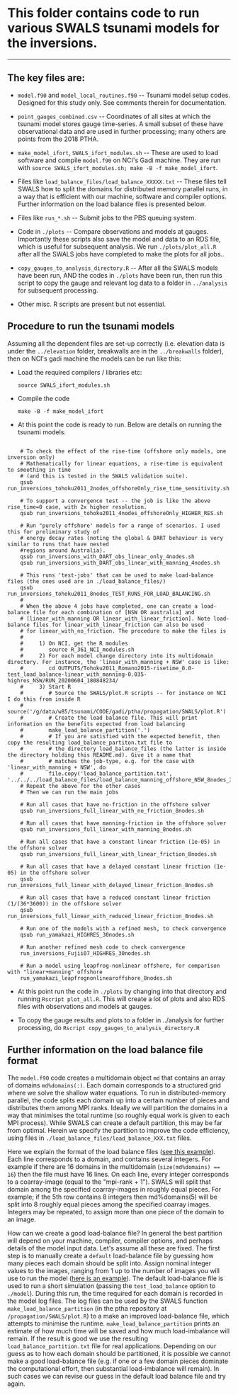 # This folder contains code to run various SWALS tsunami models for the inversions. 
---------------------------------------------------------------------------------

## The key files are:

* `model.f90` and `model_local_routines.f90`  -- Tsunami model setup codes. Designed for this study only. See comments therein for documentation.

* `point_gauges_combined.csv` -- Coordinates of all sites at which the tsunami model stores gauge time-series. A small subset of these have observational data and are used in further processing; many others are points from the 2018 PTHA.

* `make_model_ifort`, `SWALS_ifort_modules.sh` -- These are used to load software and compile `model.f90` on NCI's Gadi machine. They are run with `source SWALS_ifort_modules.sh; make -B -f make_model_ifort`.

* Files like `load_balance_files/load_balance_XXXXX.txt` -- These files tell SWALS how to split the domains for distributed memory parallel runs, in a way that is efficient with our machine, software and compiler options. Further information on the load balance files is presented below.

* Files like `run_*.sh` -- Submit jobs to the PBS queuing system. 

* Code in `./plots` -- Compare observations and models at gauges. Importantly these scripts also save the model and data to an RDS file, which is useful for subsequent analysis. We run `./plots/plot_all.R` after all the SWALS jobs have completed to make the plots for all jobs..

* `copy_gauges_to_analysis_directory.R` -- After all the SWALS models have been run, AND the codes in `./plots` have been run, then run this script to copy the gauge and relevant log data to a folder in `../analysis` for subsequent processing.

* Other misc. R scripts are present but not essential.

## Procedure to run the tsunami models

Assuming all the dependent files are set-up correctly (i.e. elevation data is under the `../elevation` folder, breakwalls are in the `../breakwalls` folder), then on NCI's gadi machine the models can be run like this:

* Load the required compilers / libraries etc:

  `source SWALS_ifort_modules.sh`

* Compile the code

    `make -B -f make_model_ifort`

* At this point the code is ready to run. Below are details on running the tsunami models.

```

    # To check the effect of the rise-time (offshore only models, one inversion only)
    # Mathematically for linear equations, a rise-time is equivalent to smoothing in time 
    # (and this is tested in the SWALS validation suite).
    qsub run_inversions_tohoku2011_2nodes_offshoreOnly_rise_time_sensitivity.sh

    # To support a convergence test -- the job is like the above rise_time=0 case, with 2x higher resolution.
    qsub run_inversions_tohoku2011_4nodes_offshoreOnly_HIGHER_RES.sh

    # Run "purely offshore' models for a range of scenarios. I used this for preliminary study of 
    # energy decay rates (noting the global & DART behaviour is very similar to runs that have nested 
    #regions around Australia).
    qsub run_inversions_with_DART_obs_linear_only_4nodes.sh
    qsub run_inversions_with_DART_obs_linear_with_manning_4nodes.sh

    # This runs 'test-jobs' that can be used to make load-balance files (the ones used are in ./load_balance_files/)
    qsub run_inversions_tohoku2011_8nodes_TEST_RUNS_FOR_LOAD_BALANCING.sh
    #
    # When the above 4 jobs have completed, one can create a load-balance file for each combination of [NSW OR australia] and
    # [linear_with_manning OR linear_with_linear_friction]. Note load-balance files for linear_with_linear_friction can also be used
    # for linear_with_no_friction. The procedure to make the files is
    #    
    #     1) On NCI, get the R modules
    #        source R_361_NCI_modules.sh 
    #     2) For each model change directory into its multidomain directory. For instance, the 'linear_with_manning + NSW' case is like:
    #        cd OUTPUTS/Tohoku2011_Romano2015-risetime_0.0-test_load_balance-linear_with_manning-0.035-highres_NSW/RUN_20200604_180848234/
    #     3) Start R
    #        # Source the SWALS/plot.R scripts -- for instance on NCI I do this from inside R
    #        source('/g/data/w85/tsunami/CODE/gadi/ptha/propagation/SWALS/plot.R')
    #        # Create the load balance file. This will print information on the benefits expected from load balancing
    #        make_load_balance_partition('.')
    #        # If you are satisfied with the expected benefit, then copy the resulting load_balance_partiton.txt file to
    #        # the directory load_balance_files (the latter is inside the directory holding this README.md). Give it a name that
    #        # matches the job-type, e.g. for the case with 'linear_with_manning + NSW', do
    #        file.copy('load_balance_partition.txt', '../../../load_balance_files/load_balance_manning_offshore_NSW_8nodes_32ranks.txt')
    # Repeat the above for the other cases
    # Then we can run the main jobs
   
    # Run all cases that have no-friction in the offshore solver
    qsub run_inversions_full_linear_with_no_friction_8nodes.sh

    # Run all cases that have manning-friction in the offshore solver
    qsub run_inversions_full_linear_with_manning_8nodes.sh

    # Run all cases that have a constant linear friction (1e-05) in the offshore solver
    qsub run_inversions_full_linear_with_linear_friction_8nodes.sh
    
    # Run all cases that have a delayed constant linear friction (1e-05) in the offshore solver
    qsub run_inversions_full_linear_with_delayed_linear_friction_8nodes.sh

    # Run all cases that have a reduced constant linear friction (1/(36*3600)) in the offshore solver
    qsub run_inversions_full_linear_with_reduced_linear_friction_8nodes.sh

    # Run one of the models with a refined mesh, to check convergence
    qsub run_yamakazi_HIGHRES_30nodes.sh

    # Run another refined mesh code to check convergence
    run_inversions_Fujii07_HIGHRES_30nodes.sh

    # Run a model using leapfrog-nonlinear offshore, for comparison with "linear+manning" offshore
    run_yamakazi_leapfrognonlinearoffshore_8nodes.sh
```

* At this point run the code in `./plots` by changing into that directory and running `Rscript plot_all.R`. This will create a lot of plots and also RDS files with observations and models at gauges.

* To copy the gauge results and plots to a folder in ../analysis for further processing, do `Rscript copy_gauges_to_analysis_directory.R`

## Further information on the load balance file format

The `model.f90` code creates a multidomain object `md` that contains an array of domains `md%domains(:)`. Each domain corresponds to a structured grid where we solve the shallow water equations. To run in distributed-memory parallel, the code splits each domain up into a certain number of pieces and distributes them among MPI ranks. Ideally we will partition the domains in a way that minimises the total runtime (so roughly equal work is given to each MPI process). While SWALS can create a default partition, this may be far from optimal. Herein we specify the partition to improve the code efficiency, using files in `./load_balance_files/load_balance_XXX.txt` files. 

Here we explain the format of the load balance files ([see this example](./load_balance_files/load_balance_linear_offshore_NSW_8nodes_32ranks.txt)). Each line corresponds to a domain, and contains several integers. For example if there are 16 domains in the multidomain (`size(md%domains) == 16`) then the file must have 16 lines. On each line, every integer corresponds to a coarray-image (equal to the "mpi-rank + 1"). SWALS will split that domain among the specified coarray-images in roughly equal pieces. For example; if the 5th row contains 8 integers then md%domains(5) will be split into 8 roughly equal pieces among the specified coarray images. Integers may be repeated, to assign more than one piece of the domain to an image.

How can we create a good load-balance file? In general the best partition will depend on your machine, compiler, compiler options, and perhaps details of the model input data. Let's assume all these are fixed. The first step is to manually create a `default` load-balance file by guessing how many pieces each domain should be split into. Assign nominal integer values to the images, ranging from 1 up to the number of images you will use to run the model ([here is an example](./load_balance_files/load_balance_default_NSW_8nodes_32mpi.txt)). The default load-balance file is used to run a short simulation (passing the `test_load_balance` option to `./model`). During this run, the time required for each domain is recorded in the model log files. The log files can be used by the SWALS function `make_load_balance_partition` (in the ptha repository at `/propagation/SWALS/plot.R`) to a make an improved load-balance file, which attempts to minimise the runtime. `make_load_balance_partition` prints an estimate of how much time will be saved and how much load-imbalance will remain. If the result is good we use the resulting `load_balance_partition.txt` file for real applications. Depending on our guess as to how each domain should be partitioned, it is possible we cannot make a good load-balance file (e.g. if one or a few domain pieces dominate the computational effort, then substantial load-imbalance will remain). In such cases we can revise our guess in the default load balance file and try again.
